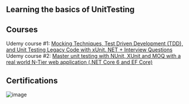 ## Learning the basics of UnitTesting

## Courses
Udemy course #1: [Mocking Techniques, Test Driven Development (TDD), and Unit Testing Legacy Code with xUnit. NET + Interview Questions](https://masterlink.udemy.com/course/unit-testing-net-core-2x-applications-with-xunit-net/)
Udemy course #2: [Master unit testing with NUnit, XUnit and MOQ with a real world N-Tier web application (.NET Core 6 and EF Core)](https://masterlink.udemy.com/course/complete-guide-to-unit-testing-in-net-core-nunit-xunit/)

## Certifications
![image](https://github.com/dLopes-SE/UnitTesting/assets/45246598/410c0bb6-8ec4-463a-a361-6eafe6eada60)
